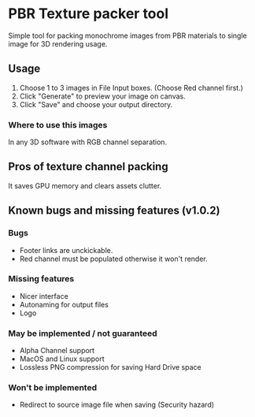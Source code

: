# PBR Texture packer tool

Simple tool for packing monochrome images from PBR materials to single image for 3D rendering usage.

## Usage

1. Choose 1 to 3 images in File Input boxes. (Choose Red channel first.)
2. Click "Generate" to preview your image on canvas.
3. Click "Save" and choose your output directory.

### Where to use this images

In any 3D software with RGB channel separation.

## Pros of texture channel packing

It saves GPU memory and clears assets clutter.

## Known bugs and missing features (v1.0.2)

### Bugs
- Footer links are unckickable.
- Red channel must be populated otherwise it won't render.

### Missing features
- Nicer interface
- Autonaming for output files
- Logo

### May be implemented / not guaranteed
- Alpha Channel support
- MacOS and Linux support
- Lossless PNG compression for saving Hard Drive space

### Won't be implemented
- Redirect to source image file when saving (Security hazard)
